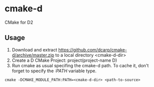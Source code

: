 cmake-d
=======

CMake for D2

Usage
-----

1. Download and extract https://github.com/dcarp/cmake-d/archive/master.zip to a local directory \<cmake-d-dir\>
2. Create a D CMake Project: project(project-name D)
3. Run cmake as usual specifing the cmake-d path. To cache it, don't forget to specify the *:PATH* variable type.<br/>
```
cmake -DCMAKE_MODULE_PATH:PATH=<cmake-d-dir> <path-to-source>
```
